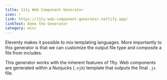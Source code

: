 ```yaml
---
title: 11ty Web Component Generator
icon: ⚡️
link: https://11ty-web-component-generator.netlify.app/
linkText: Demo the Generator
category: misc
---
```


Eleventy makes it possible to mix templating languages. More importantly to this generator is that we can customize the output file type and composite a file from includes.

This generator works with the inherent features of 11ty. Web components are generated within a Nunjucks (`.njk`) template that outputs the final `.js` file.
